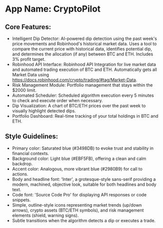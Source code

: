 # **App Name**: CryptoPilot

## Core Features:

- Intelligent Dip Detector: AI-powered dip detection using the past week's price movements and Robinhood's historical market data. Uses a tool to compare the current price with historical data, identifies potential dip, and determines the allocation (if any) between BTC and ETH. Includes 3% profit target.
- Robinhood API Interface: Robinhood API Integration for live market data and automated trading execution of BTC and ETH. Automatically gets all Market Data using https://docs.robinhood.com/crypto/trading/#tag/Market-Data. 
- Risk Management Module: Portfolio management that stays within the $2000 limit.
- Automated Scheduler: Scheduled algorithm execution every 5 minutes to check and execute order when necessary.
- Dip Visualization: A chart of BTC/ETH prices over the past week to visually highlight detected dips.
- Portfolio Dashboard: Real-time tracking of your total holdings in BTC and ETH.

## Style Guidelines:

- Primary color: Saturated blue (#3498DB) to evoke trust and stability in financial contexts.
- Background color: Light blue (#EBF5FB), offering a clean and calm backdrop.
- Accent color: Analogous, more vibrant blue (#2980B9) for call to actions.
- Body and headline font: 'Inter', a grotesque-style sans-serif providing a modern, machined, objective look, suitable for both headlines and body text.
- Code font: 'Source Code Pro' for displaying API responses or code snippets.
- Simple, outline-style icons representing market trends (up/down arrows), crypto assets (BTC/ETH symbols), and risk management elements (shield, warning signs).
- Subtle transitions when the algorithm detects a dip or executes a trade.